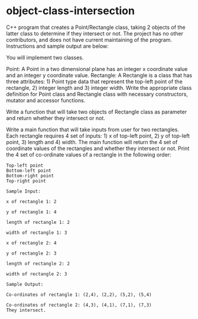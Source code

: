 # object-class-intersection
C++ program that creates a Point/Rectangle class, taking 2 objects of the latter class to determine if they intersect or not. The project has no other contributors, and does not have current maintaining of the program. Instructions and sample output are below: 

You will implement two classes.

Point: A Point in a two dimensional plane has an integer x coordinate value and an integer y coordinate value.
Rectangle: A Rectangle is a class that has three attributes: 1) Point type data that represent the top-left point of the rectangle, 2) integer length and 3) integer width.
Write the appropriate class definition for Point class and Rectangle class with necessary constructors, mutator and accessor functions.

Write a function that will take two objects of Rectangle class as parameter and return whether they intersect or not.

Write a main function that will take inputs from user for two rectangles. Each rectangle requires 4 set of inputs: 1) x of top-left point, 2) y of top-left point, 3) length and 4) width.  The main function will return the 4 set of coordinate values of the rectangles and whether they intersect or not. Print the 4 set of co-ordinate values of a rectangle in the following order:
```
Top-left point
Bottom-left point
Bottom-right point
Top-right point
 ```

 ```
Sample Input:

x of rectangle 1: 2

y of rectangle 1: 4

length of rectangle 1: 2

width of rectangle 1: 3

 x of rectangle 2: 4

y of rectangle 2: 3

length of rectangle 2: 2

width of rectangle 2: 3
 ```

 ```
Sample Output:

Co-ordinates of rectangle 1: (2,4), (2,2), (5,2), (5,4)

Co-ordinates of rectangle 2: (4,3), (4,1), (7,1), (7,3)
They intersect.
 ```
